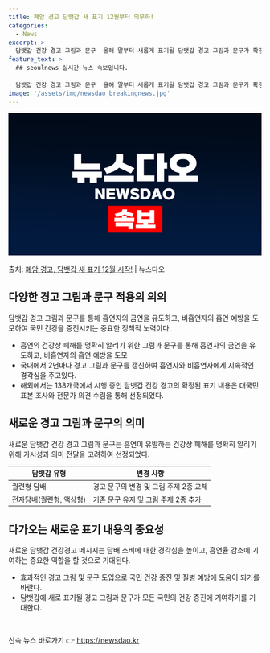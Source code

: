```yaml
---
title: 폐암 경고 담뱃갑 새 표기 12월부터 의무화!
categories:
  - News
excerpt: >
  담뱃갑 건강 경고 그림과 문구  올해 말부터 새롭게 표기될 담뱃갑 경고 그림과 문구가 확정되었다. 보건복지부…
feature_text: >
  ## seoulnews 실시간 뉴스 속보입니다.

  담뱃갑 건강 경고 그림과 문구  올해 말부터 새롭게 표기될 담뱃갑 경고 그림과 문구가 확정되었다. 보건복지부…
image: '/assets/img/newsdao_breakingnews.jpg'
---
```


![뉴스다오 속보](/assets/img/newsdao_breakingnews.jpg)

<p>출처: <a href="https://newsdao.kr/4341" rel="dofollow">폐암 경고, 담뱃갑 새 표기 12월 시작!</a> | 뉴스다오</p>

<h2 data-ke-size="size26">다양한 경고 그림과 문구 적용의 의의</h2>
<p data-ke-size="size16">담뱃갑 경고 그림과 문구를 통해 흡연자의 금연을 유도하고, 비흡연자의 흡연 예방을 도모하여 국민 건강을 증진시키는 중요한 정책적 노력이다.</p>
<ul>
<li>흡연의 건강상 폐해를 명확히 알리기 위한 그림과 문구를 통해 흡연자의 금연을 유도하고, 비흡연자의 흡연 예방을 도모</li>
<li>국내에서 2년마다 경고 그림과 문구를 갱신하여 흡연자와 비흡연자에게 지속적인 경각심을 주고있다.</li>
<li>해외에서는 138개국에서 시행 중인 담뱃갑 건강 경고의 확정된 표기 내용은 대국민 표본 조사와 전문가 의견 수렴을 통해 선정되었다.</li>
</ul>

<h2 data-ke-size="size26">새로운 경고 그림과 문구의 의미</h2>
<p data-ke-size="size16">새로운 담뱃갑 건강 경고 그림과 문구는 흡연이 유발하는 건강상 폐해를 명확히 알리기 위해 가시성과 의미 전달을 고려하여 선정되었다.</p>
<table>
<thead>
<tr>
<th>담뱃갑 유형</th>
<th>변경 사항</th>
</tr>
</thead>
<tbody>
<tr>
<td>궐련형 담배</td>
<td>경고 문구의 변경 및 그림 주제 2종 교체</td>
</tr>
<tr>
<td>전자담배(궐련형, 액상형)</td>
<td>기존 문구 유지 및 그림 주제 2종 추가</td>
</tr>
</tbody>
</table>

<h2 data-ke-size="size26">다가오는 새로운 표기 내용의 중요성</h2>
<p data-ke-size="size16">새로운 담뱃갑 건강경고 메시지는 담배 소비에 대한 경각심을 높이고, 흡연율 감소에 기여하는 중요한 역할을 할 것으로 기대된다.</p>
<ul>
<li>효과적인 경고 그림 및 문구 도입으로 국민 건강 증진 및 질병 예방에 도움이 되기를 바란다.</li>
<li>담뱃갑에 새로 표기될 경고 그림과 문구가 모든 국민의 건강 증진에 기여하기를 기대한다.</li>
</ul>
<p data-ke-size="size16">&nbsp;</p> 

신속 뉴스 바로가기 👉 <a href="https://newsdao.kr" rel="dofollow">https://newsdao.kr</a>


